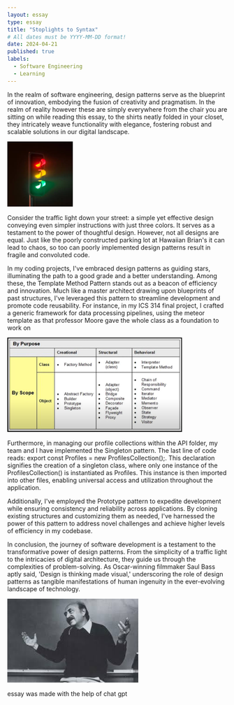 ```yaml
---
layout: essay
type: essay
title: "Stoplights to Syntax"
# All dates must be YYYY-MM-DD format!
date: 2024-04-21
published: true
labels:
  - Software Engineering
  - Learning
---
```


<p> In the realm of software engineering, design patterns serve as the blueprint of innovation, embodying the fusion of creativity and pragmatism. In the realm of reality however these are simply everywhere from the chair you are sitting on while reading this essay, to the shirts neatly folded in your closet, they intricately weave functionality with elegance, fostering robust and scalable solutions in our digital landscape. 
 </p>

<img src="../img/cotton/traffic-light.jpeg" width = 150px>
<p>Consider the traffic light down your street: a simple yet effective design conveying even simpler instructions with just three colors. It serves as a testament to the power of thoughtful design. However, not all designs are equal. Just like the poorly constructed parking lot at Hawaiian Brian's it can lead to chaos, so too can poorly implemented design patterns result in fragile and convoluted code.</p>

<p>
In my coding projects, I've embraced design patterns as guiding stars, illuminating the path to a good grade and a better understanding. Among these, the Template Method Pattern stands out as a beacon of efficiency and innovation. Much like a master architect drawing upon blueprints of past structures, I've leveraged this pattern to streamline development and promote code reusability. For instance, in my ICS 314 final project, I crafted a generic framework for data processing pipelines, using the meteor template as that professor Moore gave the whole class as a foundation to work on</p>
<img src = "../img/cotton/methods-table.png" width = 400px/>

<p>
Furthermore, in managing our profile collections within the API folder, my team and I have implemented the Singleton pattern. The last line of code reads: export const Profiles = new ProfilesCollection();. This declaration signifies the creation of a singleton class, where only one instance of the ProfilesCollection() is instantiated as Profiles. This instance is then imported into other files, enabling universal access and utilization throughout the application.</p>

<p>Additionally, I've employed the Prototype pattern to expedite development while ensuring consistency and reliability across applications. By cloning existing structures and customizing them as needed, I've harnessed the power of this pattern to address novel challenges and achieve higher levels of efficiency in my codebase.</p>


<p>In conclusion, the journey of software development is a testament to the transformative power of design patterns. From the simplicity of a traffic light to the intricacies of digital architecture, they guide us through the complexities of problem-solving. As Oscar-winning filmmaker Saul Bass aptly said, 'Design is thinking made visual,' underscoring the role of design patterns as tangible manifestations of human ingenuity in the ever-evolving landscape of technology.</p>
<img src="../img/cotton/saul-bass.jpeg" width="300px">


<p>essay was made with the help of chat gpt</p>

